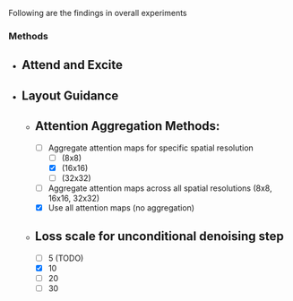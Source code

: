 Following are the findings in overall experiments

### Methods
* Attend and Excite
  - 
* Layout Guidance
  -
    - Attention Aggregation Methods:
      -
       - [ ] Aggregate attention maps for specific spatial resolution
         - [ ] (8x8)
         - [x] (16x16)
         - [ ] (32x32)
       - [ ] Aggregate attention maps across all spatial resolutions (8x8, 16x16, 32x32)
       - [x] Use all attention maps (no aggregation)
     
     - Loss scale for unconditional denoising step
       -
        - [ ] 5 (TODO)
        - [x] 10
        - [ ] 20
        - [ ] 30 
